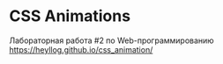 # CSS Animations
Лабораторная работа #2 по Web-программированию https://heyllog.github.io/css_animation/
